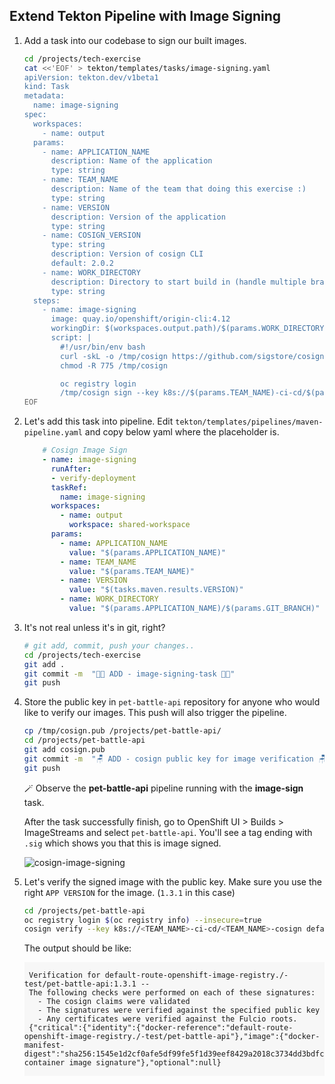 ## Extend Tekton Pipeline with Image Signing

1. Add a task into our codebase to sign our built images.

    ```bash
    cd /projects/tech-exercise
    cat <<'EOF' > tekton/templates/tasks/image-signing.yaml
    apiVersion: tekton.dev/v1beta1
    kind: Task
    metadata:
      name: image-signing
    spec:
      workspaces:
        - name: output
      params:
        - name: APPLICATION_NAME
          description: Name of the application
          type: string
        - name: TEAM_NAME
          description: Name of the team that doing this exercise :)
          type: string
        - name: VERSION
          description: Version of the application
          type: string
        - name: COSIGN_VERSION
          type: string
          description: Version of cosign CLI
          default: 2.0.2
        - name: WORK_DIRECTORY
          description: Directory to start build in (handle multiple branches)
          type: string
      steps:
        - name: image-signing
          image: quay.io/openshift/origin-cli:4.12
          workingDir: $(workspaces.output.path)/$(params.WORK_DIRECTORY)
          script: |
            #!/usr/bin/env bash
            curl -skL -o /tmp/cosign https://github.com/sigstore/cosign/releases/download/v$(params.COSIGN_VERSION)/cosign-linux-amd64
            chmod -R 775 /tmp/cosign

            oc registry login
            /tmp/cosign sign --key k8s://$(params.TEAM_NAME)-ci-cd/$(params.TEAM_NAME)-cosign `oc registry info`/$(params.TEAM_NAME)-test/$(params.APPLICATION_NAME):$(params.VERSION) --allow-insecure-registry
    EOF
    ```

2. Let's add this task into pipeline. Edit `tekton/templates/pipelines/maven-pipeline.yaml` and copy below yaml where the placeholder is.

    ```yaml
        # Cosign Image Sign
        - name: image-signing
          runAfter:
          - verify-deployment
          taskRef:
            name: image-signing
          workspaces:
            - name: output
              workspace: shared-workspace
          params:
            - name: APPLICATION_NAME
              value: "$(params.APPLICATION_NAME)"
            - name: TEAM_NAME
              value: "$(params.TEAM_NAME)"
            - name: VERSION
              value: "$(tasks.maven.results.VERSION)"
            - name: WORK_DIRECTORY
              value: "$(params.APPLICATION_NAME)/$(params.GIT_BRANCH)"
    ```

3. It's not real unless it's in git, right?

    ```bash
    # git add, commit, push your changes..
    cd /projects/tech-exercise
    git add .
    git commit -m  "👨‍🎤 ADD - image-signing-task 👨‍🎤"
    git push
    ```

4. Store the public key in `pet-battle-api` repository for anyone who would like to verify our images. This push will also trigger the pipeline.

    ```bash
    cp /tmp/cosign.pub /projects/pet-battle-api/
    cd /projects/pet-battle-api
    git add cosign.pub
    git commit -m  "🪑 ADD - cosign public key for image verification 🪑"
    git push
    ```

    🪄 Observe the **pet-battle-api** pipeline running with the **image-sign** task.

    After the task successfully finish, go to OpenShift UI > Builds > ImageStreams and select `pet-battle-api`. You'll see a tag ending with `.sig` which shows you that this is image signed. 

    ![cosign-image-signing](images/cosign-image-signing.png)

5. Let's verify the signed image with the public key. Make sure you use the right `APP VERSION` for the image. (`1.3.1` in this case)

    ```bash
    cd /projects/pet-battle-api
    oc registry login $(oc registry info) --insecure=true
    cosign verify --key k8s://<TEAM_NAME>-ci-cd/<TEAM_NAME>-cosign default-route-openshift-image-registry.<CLUSTER_DOMAIN>/<TEAM_NAME>-test/pet-battle-api:1.3.1 --allow-insecure-registry --insecure-ignore-tlog
    ```

    The output should be like:

    <div class="highlight" style="background: #f7f7f7">
    <pre><code class="language-bash">
    Verification for default-route-openshift-image-registry.<CLUSTER_DOMAIN>/<TEAM_NAME>-test/pet-battle-api:1.3.1 --
    The following checks were performed on each of these signatures:
      - The cosign claims were validated
      - The signatures were verified against the specified public key
      - Any certificates were verified against the Fulcio roots.
    {"critical":{"identity":{"docker-reference":"default-route-openshift-image-registry.<CLUSTER_DOMAIN>/<TEAM_NAME>-test/pet-battle-api"},"image":{"docker-manifest-digest":"sha256:1545e1d2cf0afe5df99fe5f1d39eef8429a2018c3734dd3bdfcac5a068189e39"},"type":"cosign container image signature"},"optional":null}
    </code></pre></div>
